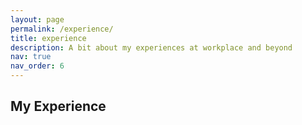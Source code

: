 ```yaml
---
layout: page
permalink: /experience/
title: experience
description: A bit about my experiences at workplace and beyond
nav: true
nav_order: 6
---
```


## My Experience
